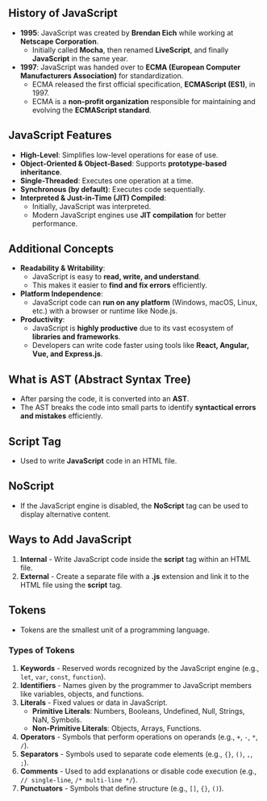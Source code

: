 ## History of JavaScript  
- **1995**: JavaScript was created by **Brendan Eich** while working at **Netscape Corporation**.  
  - Initially called **Mocha**, then renamed **LiveScript**, and finally **JavaScript** in the same year.  
- **1997**: JavaScript was handed over to **ECMA (European Computer Manufacturers Association)** for standardization.  
  - ECMA released the first official specification, **ECMAScript (ES1)**, in 1997.  
  - ECMA is a **non-profit organization** responsible for maintaining and evolving the **ECMAScript standard**.  

## JavaScript Features  
- **High-Level**: Simplifies low-level operations for ease of use.  
- **Object-Oriented & Object-Based**: Supports **prototype-based inheritance**.  
- **Single-Threaded**: Executes one operation at a time.  
- **Synchronous (by default)**: Executes code sequentially.  
- **Interpreted & Just-in-Time (JIT) Compiled**:  
  - Initially, JavaScript was interpreted.  
  - Modern JavaScript engines use **JIT compilation** for better performance.  

## Additional Concepts  
- **Readability & Writability**:  
  - JavaScript is easy to **read, write, and understand**.  
  - This makes it easier to **find and fix errors** efficiently.  
- **Platform Independence**:  
  - JavaScript code can **run on any platform** (Windows, macOS, Linux, etc.) with a browser or runtime like Node.js.  
- **Productivity**:  
  - JavaScript is **highly productive** due to its vast ecosystem of **libraries and frameworks**.  
  - Developers can write code faster using tools like **React, Angular, Vue, and Express.js**.  
  
## What is AST (Abstract Syntax Tree)
- After parsing the code, it is converted into an **AST**.  
- The AST breaks the code into small parts to identify **syntactical errors and mistakes** efficiently.

## Script Tag
- Used to write **JavaScript** code in an HTML file.

## NoScript
- If the JavaScript engine is disabled, the **NoScript** tag can be used to display alternative content.

## Ways to Add JavaScript
1. **Internal** - Write JavaScript code inside the **script** tag within an HTML file.
2. **External** - Create a separate file with a **.js** extension and link it to the HTML file using the **script** tag.

## Tokens
- Tokens are the smallest unit of a programming language.

### Types of Tokens
1. **Keywords** - Reserved words recognized by the JavaScript engine (e.g., `let`, `var`, `const`, `function`).
2. **Identifiers** - Names given by the programmer to JavaScript members like variables, objects, and functions.
3. **Literals** - Fixed values or data in JavaScript.
   - **Primitive Literals**: Numbers, Booleans, Undefined, Null, Strings, NaN, Symbols.
   - **Non-Primitive Literals**: Objects, Arrays, Functions.
4. **Operators** - Symbols that perform operations on operands (e.g., `+`, `-`, `*`, `/`).
5. **Separators** - Symbols used to separate code elements (e.g., `{}`, `()`, `,`, `;`).
6. **Comments** - Used to add explanations or disable code execution (e.g., `// single-line`, `/* multi-line */`).
7. **Punctuators** - Symbols that define structure (e.g., `[]`, `{}`, `()`).

